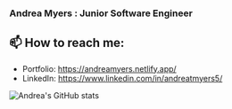 ### Andrea Myers : Junior Software Engineer



## 📫 How to reach me: 
* Portfolio: https://andreamyers.netlify.app/
* LinkedIn: https://www.linkedin.com/in/andreatmyers5/

![Andrea's GitHub stats](https://github-readme-stats.vercel.app/api?username=anjatmyers&show_icons=true&theme=radical)

<!--
**anjatmyers/anjatmyers** is a ✨ _special_ ✨ repository because its `README.md` (this file) appears on your GitHub profile.

Here are some ideas to get you started:

- 🔭 I’m currently working on ...
- 🌱 I’m currently learning ...
- 👯 I’m looking to collaborate on ...
- 🤔 I’m looking for help with ...
- 💬 Ask me about ...
- 📫 How to reach me: 
- 😄 Pronouns: ...
- ⚡ Fun fact: ...
-->
